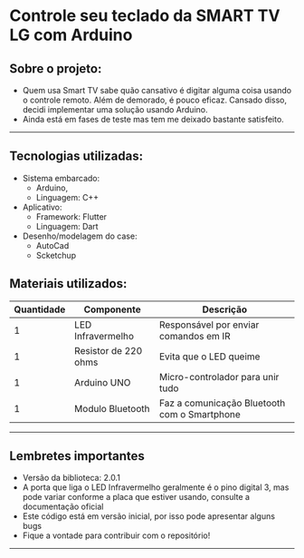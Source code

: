 # Controle seu teclado da SMART TV LG com Arduino

## Sobre o projeto:
* Quem usa Smart TV sabe quão cansativo é digitar alguma coisa usando o controle remoto. Além de demorado, é pouco eficaz. Cansado disso, decidi implementar uma solução usando Arduino. 
* Ainda está em fases de teste mas tem me deixado bastante satisfeito.
---

## Tecnologias utilizadas:

* Sistema embarcado:
  *  Arduino, 
  *  Linguagem: C++
* Aplicativo:
  *  Framework: Flutter
  *  Linguagem: Dart
* Desenho/modelagem do case:
  *  AutoCad
  *  Scketchup

## Materiais utilizados:

| Quantidade | Componente | Descrição|
| --- | --- | ---|
| 1 | LED Infravermelho | Responsável por enviar comandos em IR |
| 1 | Resistor de 220 ohms | Evita que o LED queime |
| 1 | Arduino UNO | Micro-controlador para unir tudo | 
| 1 | Modulo Bluetooth | Faz a comunicação Bluetooth com o Smartphone |

---

## Lembretes importantes
* Versão da biblioteca: 2.0.1
* A porta que liga o LED Infravermelho geralmente é o pino digital 3, mas pode variar conforme a placa que estiver usando, consulte a documentação oficial
* Este código está em versão inicial, por isso pode apresentar alguns bugs
* Fique a vontade para contribuir com o repositório!
---
